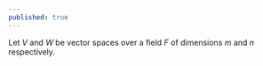 ```yaml
---
published: true
---
```

Let $V$ and $W$ be vector spaces over a field $F$ of dimensions $m$ and $n$ respectively.
